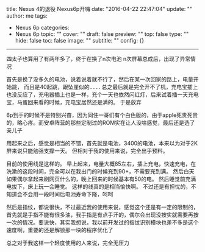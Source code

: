 title: Nexus 4的退役 Nexus6p开嗨
date: "2016-04-22 22:47:04"
update: ""
author: me
tags:
- Nexus 6p
categories:
- Nexus 6p
topic: ""
cover: ""
draft: false
preview: ""
top: false
type: ""
hide: false
toc: false
image: ""
subtitle: ""
config: {}


---



四太子也算用了有两年多了，终于在换了n次电池 n次屏幕总成后，出现了异常情况

首先是换了没多久的电池，说着说着就不行了，然后在某一次回家的路上，电量开始跳， 而且是40起跳，跟坠崖似的....... 总之最后就是完全开不了机，充电宝插上也没反应了，充电器插上也是一样，充个一天也依然闪红灯，后来试着插一天充电宝，马蛋回来看的时候，充电宝居然还是满的。
于是放弃

6p到手的时候不是特别兴奋，因为同住一哥们有个白色版的，由于apple死贵死贵的，略心疼。而安卓阵营的那些定制过的ROM实在让人没啥感觉，最后还是选了亲儿子

用起来之后，感觉是相当的不错，首先就是电池，3400的电池，本来以为对于2K屏来说只能勉强支撑一天。 但相对于我的使用来说，完全出乎预料。

目前的使用线是这样的。 早上起来，电量大概85左右，插上充电，快速充电，在洗漱的这段时间，完全可以在我出门的时候充到90+，不需要充到满。 然后白天如果偶尔拿起来刷网页什么的，晚上回来的时候基本有50的电。 然后睡觉前充满电拔下，床上玩一会睡觉。
这样的线真的是相当愉快啊。 
不过还是有担忧的，不知道会不会用一段时间后电池寿命下降，呵呵

然后是指纹，都说很快，不过最近我的使用来说，感觉这个还是有一定的限制的，首先就是手指不能有很多油，我手指是有点手汗的，偶尔会出现没按实就需要再按一次的情况。要说快，其实我想说，我以前开发过的指纹识别模块也差不多是这个速度啊，重要的还是解锁那一块的程序优化了

总之对于我这样一个轻度使用的人来说，完全无压力
